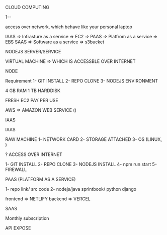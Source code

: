 CLOUD COMPUTING

1--  


access over network, which behave like your personal laptop

IAAS => Infrasture as a service => EC2 =>
PAAS => Platfrom as a service => EBS
SAAS => Software as a service => s3bucket



NODEJS SERVER/SERVICE

VIRTUAL MACHINE => WHICH IS ACCESSBLE OVER INTERNET



NODE


Requirement
1- GIT INSTALL
2- REPO CLONE
3- NODEJS ENVIRONMENT


4 GB RAM
1 TB HARDDISK




FRESH EC2
PAY PER USE

AWS => AMAZON WEB SERVICE ()

IAAS


IAAS

RAW MACHINE
1- NETWORK CARD
2- STORAGE ATTACHED
3- OS (LINUX, )


? ACCESS OVER INTERNET

1- GIT INSTALL
2- REPO CLONE
3- NODEJS INSTALL
4- npm run start
5- FIREWALL



PAAS (PLATFORM AS A SERVICE)

1- repo link/ src code 
2- nodejs/java sprintbook/ python django



frontend => NETLIFY
backend => VERCEL









SAAS

Monthly subscription



API EXPOSE
